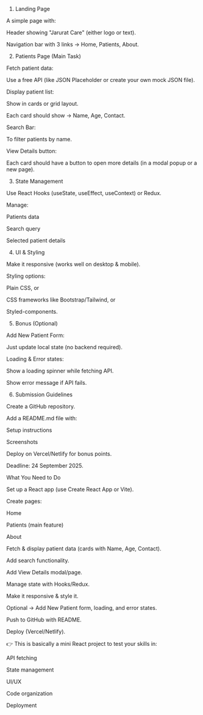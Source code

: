 1. Landing Page

A simple page with:

Header showing "Jarurat Care" (either logo or text).

Navigation bar with 3 links → Home, Patients, About.

2. Patients Page (Main Task)

Fetch patient data:

Use a free API (like JSON Placeholder
 or create your own mock JSON file).

Display patient list:

Show in cards or grid layout.

Each card should show → Name, Age, Contact.

Search Bar:

To filter patients by name.

View Details button:

Each card should have a button to open more details (in a modal popup or a new page).

3. State Management

Use React Hooks (useState, useEffect, useContext) or Redux.

Manage:

Patients data

Search query

Selected patient details

4. UI & Styling

Make it responsive (works well on desktop & mobile).

Styling options:

Plain CSS, or

CSS frameworks like Bootstrap/Tailwind, or

Styled-components.

5. Bonus (Optional)

Add New Patient Form:

Just update local state (no backend required).

Loading & Error states:

Show a loading spinner while fetching API.

Show error message if API fails.

6. Submission Guidelines

Create a GitHub repository.

Add a README.md file with:

Setup instructions

Screenshots

Deploy on Vercel/Netlify for bonus points.

Deadline: 24 September 2025.

What You Need to Do

Set up a React app (use Create React App or Vite).

Create pages:

Home

Patients (main feature)

About

Fetch & display patient data (cards with Name, Age, Contact).

Add search functionality.

Add View Details modal/page.

Manage state with Hooks/Redux.

Make it responsive & style it.

Optional → Add New Patient form, loading, and error states.

Push to GitHub with README.

Deploy (Vercel/Netlify).

👉 This is basically a mini React project to test your skills in:

API fetching

State management

UI/UX

Code organization

Deployment

